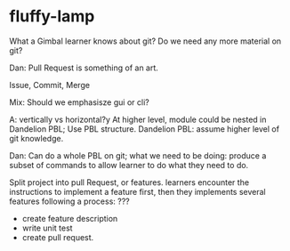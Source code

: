 # fluffy-lamp
What a Gimbal learner knows about git?
Do we need any more material on git?

Dan: Pull Request is something of an art.

Issue, 
Commit, Merge

Mix: Should we emphasisze gui or cli?

A: vertically vs horizontal?y
At higher level, module could be nested in Dandelion PBL;
Use PBL structure.
Dandelion PBL: assume higher level of git knowledge.

Dan: 
Can do a whole PBL on git; 
what we need to be doing: produce a subset of commands to allow learner to do what they need to do.

Split project into pull Request, or features.
learners encounter the instructions to implement a feature first, then they implements several features following a process:
???
- create feature description
- write unit test
- create pull request.


